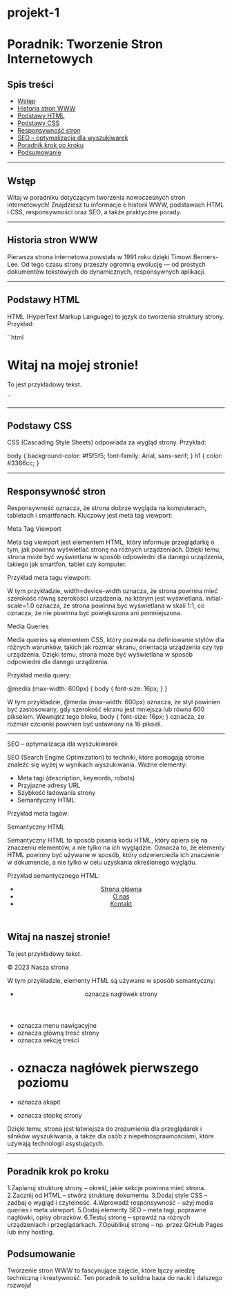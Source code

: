 # projekt-1

# Poradnik: Tworzenie Stron Internetowych

## Spis treści
- [Wstęp](#wstęp)
- [Historia stron WWW](#historia-stron-www)
- [Podstawy HTML](#podstawy-html)
- [Podstawy CSS](#podstawy-css)
- [Responsywność stron](#responsywność-stron)
- [SEO – optymalizacja dla wyszukiwarek](#seo--optymalizacja-dla-wyszukiwarek)
- [Poradnik krok po kroku](#poradnik-krok-po-kroku)
- [Podsumowanie](#podsumowanie)

* * *

## Wstęp

Witaj w poradniku dotyczącym tworzenia nowoczesnych stron internetowych! Znajdziesz tu informacje o historii WWW, podstawach HTML i CSS, responsywności oraz SEO, a także praktyczne porady.

* * *

## Historia stron WWW

Pierwsza strona internetowa powstała w 1991 roku dzięki Timowi Berners-Lee. Od tego czasu strony przeszły ogromną ewolucję — od prostych dokumentów tekstowych do dynamicznych, responsywnych aplikacji.

* * *

## Podstawy HTML

HTML (HyperText Markup Language) to język do tworzenia struktury strony. Przykład:

``html
<!DOCTYPE html>
<html>
  <head>
    <title>Moja Strona</title>
  </head>
  <body>
    <h1>Witaj na mojej stronie!</h1>
    <p>To jest przykładowy tekst.</p>
  </body>
</html>

``

* * *


## Podstawy CSS

CSS (Cascading Style Sheets) odpowiada za wygląd strony. Przykład:

body {
  background-color: #f5f5f5;
  font-family: Arial, sans-serif;
}
h1 {
  color: #3366cc;
}

* * *

## Responsywność stron

Responsywność oznacza, że strona dobrze wygląda na komputerach, tabletach i smartfonach. Kluczowy jest meta tag viewport:

Meta Tag Viewport

Meta tag viewport jest elementem HTML, który informuje przeglądarkę o tym, jak powinna wyświetlać stronę na różnych urządzeniach. Dzięki temu, strona może być wyświetlana w sposób odpowiedni dla danego urządzenia, takiego jak smartfon, tablet czy komputer.

Przykład meta tagu viewport:

<meta name="viewport" content="width=device-width, initial-scale=1.0">


W tym przykładzie, width=device-width oznacza, że strona powinna mieć szerokość równą szerokości urządzenia, na którym jest wyświetlana. initial-scale=1.0 oznacza, że strona powinna być wyświetlana w skali 1:1, co oznacza, że nie powinna być powiększona ani pomniejszona.

Media Queries

Media queries są elementem CSS, który pozwala na definiowanie stylów dla różnych warunków, takich jak rozmiar ekranu, orientacja urządzenia czy typ urządzenia. Dzięki temu, strona może być wyświetlana w sposób odpowiedni dla danego urządzenia.

Przykład media query:

@media (max-width: 600px) {
  body {
    font-size: 16px;
  }
}


W tym przykładzie, @media (max-width: 600px) oznacza, że styl powinien być zastosowany, gdy szerokość ekranu jest mniejsza lub równa 600 pikselom. Wewnątrz tego bloku, body { font-size: 16px; } oznacza, że rozmiar czcionki powinien być ustawiony na 16 pikseli.

* * *

SEO – optymalizacja dla wyszukiwarek

SEO (Search Engine Optimization) to techniki, które pomagają stronie znaleźć się wyżej w wynikach wyszukiwania. Ważne elementy:

* Meta tagi (description, keywords, robots)
* Przyjazne adresy URL
* Szybkość ładowania strony
* Semantyczny HTML

Przykład meta tagów:

<meta name="description" content="Poradnik o tworzeniu stron internetowych, HTML, CSS, SEO i responsywności.">
<meta name="keywords" content="HTML, CSS, responsywność, SEO, historia, poradnik, tworzenie stron">
<meta name="robots" content="index, follow">


Semantyczny HTML

Semantyczny HTML to sposób pisania kodu HTML, który opiera się na znaczeniu elementów, a nie tylko na ich wyglądzie. Oznacza to, że elementy HTML powinny być używane w sposób, który odzwierciedla ich znaczenie w dokumencie, a nie tylko w celu uzyskania określonego wyglądu.

Przykład semantycznego HTML:

<header>
  <nav>
    <ul>
      <li><a href="#">Strona główna</a></li>
      <li><a href="#">O nas</a></li>
      <li><a href="#">Kontakt</a></li>
    </ul>
  </nav>
</header>
<main>
  <section>
    <h1>Witaj na naszej stronie!</h1>
    <p>To jest przykładowy tekst.</p>
  </section>
</main>
<footer>
  <p>&copy; 2023 Nasza strona</p>
</footer>


W tym przykładzie, elementy HTML są używane w sposób semantyczny:

* <header> oznacza nagłówek strony
* <nav> oznacza menu nawigacyjne
* <main> oznacza główną treść strony
* <section> oznacza sekcję treści
* <h1> oznacza nagłówek pierwszego poziomu
* <p> oznacza akapit
* <footer> oznacza stopkę strony

Dzięki temu, strona jest łatwiejsza do zrozumienia dla przeglądarek i silników wyszukiwania, a także dla osób z niepełnosprawnościami, które używają technologii asystujących.

* * *

## Poradnik krok po kroku
1.Zaplanuj strukturę strony – określ, jakie sekcje powinna mieć strona.
2.Zacznij od HTML – stwórz strukturę dokumentu.
3.Dodaj style CSS – zadbaj o wygląd i czytelność.
4.Wprowadź responsywność – użyj media queries i meta viewport.
5.Dodaj elementy SEO – meta tagi, poprawne nagłówki, opisy obrazków.
6.Testuj stronę – sprawdź na różnych urządzeniach i przeglądarkach.
7.Opublikuj stronę – np. przez GitHub Pages lub inny hosting.

## Podsumowanie

Tworzenie stron WWW to fascynujące zajęcie, które łączy wiedzę techniczną i kreatywność. Ten poradnik to solidna baza do nauki i dalszego rozwoju!


